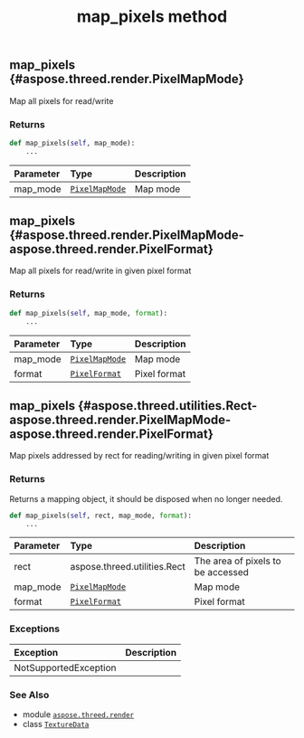 ﻿---
title: map_pixels method
second_title: Aspose.3D for Python via .NET API References
description: 
type: docs
weight: 40
url: /python-net/aspose.threed.render/texturedata/map_pixels/
is_root: false
---

## map_pixels {#aspose.threed.render.PixelMapMode}

Map all pixels for read/write


### Returns 





```python
def map_pixels(self, map_mode):
    ...
```


| Parameter | Type | Description |
| :- | :- | :- |
| map_mode | [`PixelMapMode`](/3d/python-net/aspose.threed.render/pixelmapmode) | Map mode |


## map_pixels {#aspose.threed.render.PixelMapMode-aspose.threed.render.PixelFormat}

Map all pixels for read/write in given pixel format


### Returns 





```python
def map_pixels(self, map_mode, format):
    ...
```


| Parameter | Type | Description |
| :- | :- | :- |
| map_mode | [`PixelMapMode`](/3d/python-net/aspose.threed.render/pixelmapmode) | Map mode |
| format | [`PixelFormat`](/3d/python-net/aspose.threed.render/pixelformat) | Pixel format |


## map_pixels {#aspose.threed.utilities.Rect-aspose.threed.render.PixelMapMode-aspose.threed.render.PixelFormat}

Map pixels addressed by rect for reading/writing in given pixel format


### Returns 


Returns a mapping object, it should be disposed when no longer needed.


```python
def map_pixels(self, rect, map_mode, format):
    ...
```


| Parameter | Type | Description |
| :- | :- | :- |
| rect | aspose.threed.utilities.Rect | The area of pixels to be accessed |
| map_mode | [`PixelMapMode`](/3d/python-net/aspose.threed.render/pixelmapmode) | Map mode |
| format | [`PixelFormat`](/3d/python-net/aspose.threed.render/pixelformat) | Pixel format |
### Exceptions
| Exception | Description |
| :- | :- |
| NotSupportedException |  |





### See Also
* module [`aspose.threed.render`](../../)
* class [`TextureData`](/3d/python-net/aspose.threed.render/texturedata)
